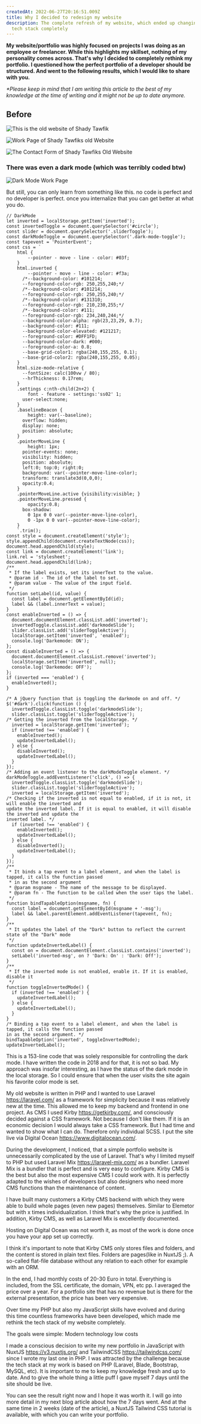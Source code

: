 ```yaml
---
createdAt: 2022-06-27T20:16:51.009Z
title: Why I decided to redesign my website
description: The complete refresh of my website, which ended up changing the
  tech stack completely
---
```

**My website/portfolio was highly focused on projects I was doing as an employee or freelancer. While this highlights my skillset, nothing of my personality comes across. That's why I decided to completely rethink my portfolio. I questioned how the perfect portfolio of a developer should be structured. And went to the following results, which I would like to share with you.** 

*\*Please keep in mind that I am writing this article to the best of my knowledge at the time of writing and it might not be up to date anymore.*

## Before

![This is the old website of Shady Tawfik](/img/scr-20220626-qqz.png "MA Old Site")

![Work Page of Shady Tawfiks old Website](/img/scr-20220626-qv8.png "Work Page")

![The Contact Form of Shady Tawfiks Old Website](/img/scr-20220626-qrk.png "Contact Form")

### There was even a dark mode (which was terribly coded btw)

![Dark Mode Work Page](/img/scr-20220626-qve.png "Dark Mode Work Page")

But still, you can only learn from something like this. no code is perfect and no developer is perfect. once you internalize that you can get better at what you do.

```angelscript
// DarkMode
let inverted = localStorage.getItem('inverted');
const invertedToggle = document.querySelector('#circle');
const slider = document.querySelector('.sliderToggle');
const darkModeToggle = document.querySelector('.dark-mode-toggle');
const tapevent = 'PointerEvent';
const css = `
    html {
        --pointer - move - line - color: #03f;
    }
    html.inverted {
        --pointer - move - line - color: #f3a;
      /*--background-color: #101214;
      --foreground-color-rgb: 250,255,240;*/
      /*--background-color: #101214;
      --foreground-color-rgb: 250,255,240;*/
      /*--background-color: #131310;
      --foreground-color-rgb: 210,230,255;*/
      /*--background-color: #111;
      --foreground-color-rgb: 234,240,244;*/
      --background-color-alpha: rgb(23,23,29, 0.7);
      --background-color: #111;
      --background-color-elevated: #121217;
      --foreground-color: #DFF1FD;
      --background-color-dark: #000;
      --foreground-color-a: 0.8;
      --base-grid-color1: rgba(240,155,255, 0.1);
      --base-grid-color2: rgba(240,155,255, 0.05);
    }
    html.size-mode-relative {
      --fontSize: calc(100vw / 80);
      --hrThickness: 0.17rem;
    }
    .settings c:nth-child(2n+2) {
        font - feature - settings:'ss02' 1;
      user-select:none;
    }
    .baselineBeacon {
        height: var(--baseline);
      overflow: hidden;
      display: none;
      position: absolute;
    }
    .pointerMoveLine {
        height: 1px;
      pointer-events: none;
      visibility: hidden;
      position: absolute;
      left:0; top:0; right:0;
      background: var(--pointer-move-line-color);
      transform: translate3d(0,0,0);
      opacity:0.4;
    }
    .pointerMoveLine.active {visibility:visible; }
    .pointerMoveLine.pressed {
        opacity:0.8;
      box-shadow:
        0 1px 0 0 var(--pointer-move-line-color),
        0 -1px 0 0 var(--pointer-move-line-color);
    }
    `.trim();
const style = document.createElement('style');
style.appendChild(document.createTextNode(css));
document.head.appendChild(style);
const link = document.createElement('link');
link.rel = 'stylesheet';
document.head.appendChild(link);
/**
 * If the label exists, set its innerText to the value.
 * @param id - The id of the label to set.
 * @param value - The value of the input field.
 */
function setLabel(id, value) {
  const label = document.getElementById(id);
  label && (label.innerText = value);
}
const enableInverted = () => {
  document.documentElement.classList.add('inverted');
  invertedToggle.classList.add('darkmodeSlide');
  slider.classList.add('sliderToggleActive');
  localStorage.setItem('inverted', 'enabled');
  console.log('Darkemode: ON');
};
const disableInverted = () => {
  document.documentElement.classList.remove('inverted');
  localStorage.setItem('inverted', null);
  console.log('Darkemode: OFF');
};
if (inverted === 'enabled') {
  enableInverted();
}

/* A jQuery function that is toggling the darkmode on and off. */
$('#dark').click(function () {
  invertedToggle.classList.toggle('darkmodeSlide');
  slider.classList.toggle('sliderToggleActive');
/* Getting the inverted from the localStorage. */
  inverted = localStorage.getItem('inverted');
  if (inverted !== 'enabled') {
    enableInverted();
    updateInvertedLabel();
  } else {
    disableInverted();
    updateInvertedLabel();
  }
});
/* Adding an event listener to the darkModeToggle element. */
darkModeToggle.addEventListener('click', () => {
  invertedToggle.classList.toggle('darkmodeSlide');
  slider.classList.toggle('sliderToggleActive');
  inverted = localStorage.getItem('inverted');
/* Checking if the inverted is not equal to enabled, if it is not, it will enable the inverted and
update the inverted label. If it is equal to enabled, it will disable the inverted and update the
inverted label. */
  if (inverted !== 'enabled') {
    enableInverted();
    updateInvertedLabel();
  } else {
    disableInverted();
    updateInvertedLabel();
  }
});
/**
 * It binds a tap event to a label element, and when the label is tapped, it calls the function passed
 * in as the second argument
 * @param msgname - The name of the message to be displayed.
 * @param fn - The function to be called when the user taps the label.
 */
function bindTapableOption(msgname, fn) {
  const label = document.getElementById(msgname + '-msg');
  label && label.parentElement.addEventListener(tapevent, fn);
}
/**
 * It updates the label of the "Dark" button to reflect the current state of the "Dark" mode
 */
function updateInvertedLabel() {
  const on = document.documentElement.classList.contains('inverted');
  setLabel('inverted-msg', on ? 'Dark: On' : 'Dark: Off');
}
/**
 * If the inverted mode is not enabled, enable it. If it is enabled, disable it
 */
function toggleInvertedMode() {
  if (inverted !== 'enabled') {
    updateInvertedLabel();
  } else {
    updateInvertedLabel();
  }
}
/* Binding a tap event to a label element, and when the label is tapped, it calls the function passed
in as the second argument. */
bindTapableOption('inverted', toggleInvertedMode);
updateInvertedLabel();
```

This is a 153-line code that was solely responsible for controlling the dark mode. I have written the code in 2018 and for that, it is not so bad. My approach was insofar interesting, as I have the status of the dark mode in the local storage. So I could ensure that when the user visits the site again his favorite color mode is set.

My old website is written in PHP and I wanted to use Laravel <https://laravel.com/> as a framework for simplicity because it was relatively new at the time. This allowed me to keep my backend and frontend in one project. As CMS I used Kirby <https://getkirby.com/>, and consciously decided against a CSS framework. Not because I don't like them. If it is an economic decision I would always take a CSS framework. But I had time and wanted to show what I can do. Therefore only individual SCSS. I put the site live via Digital Ocean <https://www.digitalocean.com/>. 

During the development, I noticed, that a simple portfolio website is unnecessarily complicated by the use of Laravel. That's why I limited myself to PHP but used Laravel Mix <https://laravel-mix.com/> as a bundler. Laravel Mix is a bundler that is perfect and is very easy to configure. Kirby CMS is the best but also the most expensive CMS I could work with. It is perfectly adapted to the wishes of developers but also designers who need more CMS functions than the maintenance of content. 

I have built many customers a Kirby CMS backend with which they were able to build whole pages (even new pages) themselves. Similar to Elemetor but with x times individualization. I think that's why the price is justified. In addition, Kirby CMS, as well as Laravel Mix is excellently documented. 

Hosting on Digital Ocean was not worth it, as most of the work is done once you have your app set up correctly. 

I think it's important to note that Kirby CMS only stores files and folders, and the content is stored in plain text files. Folders are pages(like in NuxtJS ;). A so-called flat-file database without any relation to each other for example with an ORM.

In the end, I had monthly costs of 20-30 Euro in total. Everything is included, from the SSL certificate, the domain, VPN, etc pp. I averaged the price over a year. For a portfolio site that has no revenue but is there for the external presentation, the price has been very expensive. 

Over time my PHP but also my JavaScript skills have evolved and during this time countless frameworks have been developed, which made me rethink the tech stack of my website completely. 

The goals were simple: 
Modern technology
low costs

I made a conscious decision to write my new portfolio in JavaScript with NuxtJS <https://v3.nuxtjs.org/> and TailwindCSS <https://tailwindcss.com/> since I wrote my last one in PHP. I was attracted by the challenge because the tech stack at my work is based on PHP (Laravel, Blade, Bootstrap, MySQL, etc). It is important to me to keep my knowledge fresh and up to date. And to give the whole thing a little puff I gave myself 7 days until the site should be live. 

You can see the result right now and I hope it was worth it. I will go into more detail in my next blog article about how the 7 days went. And at the same time in 2 weeks (date of the article), a NuxtJS Tailwind CSS tutorial is available, with which you can write your portfolio.